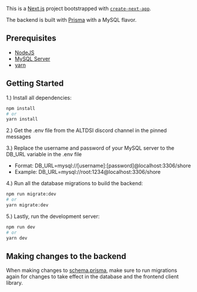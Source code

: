 This is a [Next.js](https://nextjs.org/) project bootstrapped with [`create-next-app`](https://github.com/vercel/next.js/tree/canary/packages/create-next-app).

The backend is built with [Prisma](https://www.prisma.io/) with a MySQL flavor.

## Prerequisites
- [NodeJS](https://nodejs.org/en/)
- [MySQL Server](https://dev.mysql.com/downloads/mysql/)
- [yarn](https://yarnpkg.com/getting-started/install)

## Getting Started

1.) Install all dependencies:

```bash
npm install
# or
yarn install
```

2.) Get the .env file from the ALTDSI discord channel in the pinned messages

3.) Replace the username and password of your MySQL server to the DB_URL variable in the .env file

- Format: DB_URL=mysql://[username]:[password]@localhost:3306/shore
- Example: DB_URL=mysql://root:1234@localhost:3306/shore

4.) Run all the database migrations to build the backend:

```bash
npm run migrate:dev
# or
yarn migrate:dev
```

5.) Lastly, run the development server:

```bash
npm run dev
# or
yarn dev
```

## Making changes to the backend

When making changes to [schema.prisma](./prisma/schema.prisma), make sure to run migrations again for changes to take effect in the database and the frontend client library.
